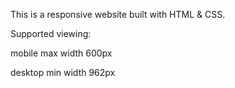 This is a responsive website built with HTML & CSS.

Supported viewing:

mobile max width 600px

desktop min width 962px
